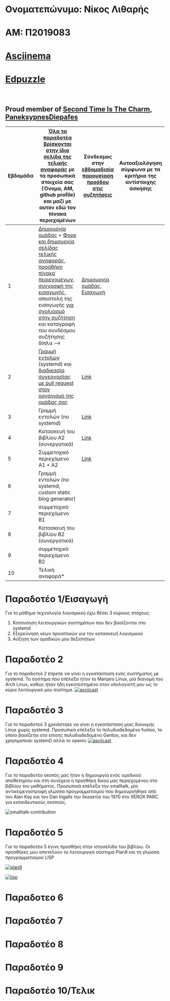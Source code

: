 # Ονοματεπώνυμο: Νίκος Λιθαρής
# ΑΜ: Π2019083
# [Asciinema](https://asciinema.org/~P2019083)
# [Edpuzzle](https://edpuzzle.com/classes/63398b5f9fadbe4119d673a5)
<br>

## Proud member of [Second Time Is The Charm](https://github.com/Second-Time-is-the-Charm), [PaneksypnesDiepafes](https://github.com/PaneksypnesDiepafes) <br>





| Εβδομάδα | [Όλα τα παραδοτέα βρίσκονται στην ίδια σελίδα της τελικής αναφοράς](https://epidrome.github.io/teaching/deliverables/) με τα προσωπικά στοιχεία σας (Όνομα, ΑΜ, github profile) και μαζί με αυτόν εδώ τον πίνακα περιεχομένων | Σύνδεσμος στην [εβδομαδιαία παρουσίαση προόδου στις συζητήσεις](https://github.com/courses-ionio/help/discussions/categories/show-and-tell) | Αυτοαξιολόγηση σύμφωνα με τα κριτήρια της αντίστοιχης άσκησης |
| --- | --- | --- | --- |
| 1 | [Δημιουργία ομάδας](https://epidrome.github.io/teaching/team/) + [Φορκ και δημιουργία σελίδας τελικής αναφοράς](https://epidrome.github.io/teaching/guide/), [προσθήκη πίνακα περιεχομένων](https://raw.githubusercontent.com/courses-ionio/sw/master/README.md), [συγγραφή της εισαγωγής](https://epidrome.github.io/teaching/intro/), αποστολή της εισαγωγής [για σχολιασμό στην συζήτηση](https://github.com/courses-ionio/sw/discussions/categories/show-and-tell) και καταγραφή του συνδέσμου συζήτησης δίπλα --> | [Δημιουργία ομάδας](https://github.com/courses-ionio/sw/discussions/1133#discussioncomment-4949871), [Εισαγωγή](https://github.com/courses-ionio/sw/discussions/1154) | |
| 2 | [Γραμμή εντολών](https://epidrome.github.io/teaching/cli) (systemd) και [διαδικασία συνεργασίας με pull request στον οργανισμό της ομάδας σας](https://epidrome.github.io/teaching/team) | [Link](https://github.com/courses-ionio/sw/discussions/1246) | |
| 3 | Γραμμή εντολών (no systemd) | [Link](https://github.com/courses-ionio/sw/discussions/1309) | |
| 4 | Κατασκευή του βιβλίου Α2 (συνεργατικά) | [Link](https://github.com/courses-ionio/sw/discussions/1382) | |
| 5 | Συμμετοχικό περιεχόμενο A1 + A2 | [Link](https://github.com/courses-ionio/sw/discussions/1414)  | |
| 6 | Γραμμή εντολών (no systemd, custom static blog generator) | | |
| 7 | συμμετοχικό περιεχόμενο B1 | | |
| 8 | Κατασκευή του βιβλίου Β2 (συνεργατικά) | | |
| 9 | συμμετοχικό περιεχόμενο B2 | | |
| 10 | Τελική αναφορά* | | |


# Παραδοτέο 1/Εισαγωγή
Για το μάθημα τεχνολογία λογισμικού έχω θέσει 3 κύριους στόχους:
1. Κατανόηση λειτουργικών συστημάτων που δεν βασίζονται στο systemd
2. Εξερεύνηση νέων προοπτικών για την κατασκευή λογισμικού
3. Αύξηση των ομαδικών μου δεξιοτήτων

# Παραδοτέο 2
Για το παραδοτεό 2 έπρεπε να γίνει η εγκατάσταση ενός συστήματος με systemd. Το σύστημα που επέλεξα ήταν το Manjaro Linux, μία διανομή του Arch Linux, καθώς ήταν ήδη εγκατεστημένο στον υπολογιστή μου ως το κύριο λειτουργικό μου σύστημα.
[![asciicast](https://asciinema.org/a/lKN62uXwkM7hpi4bWf3c3IhDH.svg)](https://asciinema.org/a/lKN62uXwkM7hpi4bWf3c3IhDH)


# Παραδοτέο 3
Για το παραδοτεό 3 χρειάστηκε να γίνει η εγκατάσταση μίας διανομής Linux χωρίς systemd. Προσωπικά επέλεξα το πολυδιαδεδομένο funtoo, το οποίο βασίζεται στο επίσης πολυδιαδεδομένο Gentoo, και δεν χρησιμοποιέι systemD αλλά το openrc
[![asciicast](https://asciinema.org/a/eNQs4mDkw8D1OCzHIy4WxzVFV.svg)](https://asciinema.org/a/eNQs4mDkw8D1OCzHIy4WxzVFV)


# Παραδοτέο 4
Για το παραδοτέο σκοπός μας ήταν η δημιουργία ενός ομαδικού αποθετηρίου και στη συνέχεια η προσθήκη δικού μας περιεχομένου στο βιβλίου του μαθήματος. Προσωπικά επέλεξα την smalltalk, μία αντικειμενοστραφή γλώσσα προγραμματισμού που δημιουργήθηκε από τον Alan Kay και τον Dan Ingalls την δεκαετία του 1970 στο XEROX PARC για εκπαιδευτικούς σκοπούς.

![smalltalk-contribution](https://user-images.githubusercontent.com/77148351/224547346-4cd9359d-c8de-4d79-892b-4003f9ffca00.png)

# Παραδοτέο 5
Για το παραδοτέο 5 έγινε προσθήκη στην ιστοσελίδα του βιβλίου. Οι προσθήκες μου αποτελούν το λειτουργικό σύστημα Plan9 και τη γλώσσα προγραμματισμού LISP

[![plan9](https://user-images.githubusercontent.com/77148351/226174170-f51ab7fa-d0d2-4024-b5d0-5ce6e5e7f4d7.png)](https://p19lith-pibook.netlify.app/gallery/plan9/)

[![lisp](https://user-images.githubusercontent.com/77148351/226174318-bbbf0849-6178-4bb9-b6fa-3fe9f8e2d39b.png)](https://p19lith-pibook.netlify.app/gallery/lisp/)



# Παραδοτεο 6
# Παραδοτέο 7
# Παραδοτέο 8
# Παραδοτέο 9
# Παραδοτέο 10/Τελικ
